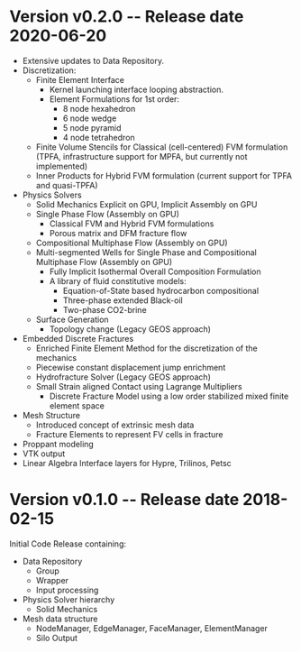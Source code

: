 [comment]: # (-----------------------------------------------------------------)
[comment]: # (SPDX-License-Identifier: LGPL-2.1-only)
[comment]: # 
[comment]: # (Copyright 2018-2020 Lawrence Livermore National Security LLC)
[comment]: # (Copyright 2018-2020 The Board of Trustees of the Leland Stanford)
[comment]: # (                    Junior University)
[comment]: # (Copyright 2018-2020 Total, S.A)
[comment]: # (Copyright 2019-     GEOSX Contributors)
[comment]: # (All right reserved)
[comment]: # 
[comment]: # (For more details see:)
[comment]: # (  https://github.com/GEOSX/GEOSX/LICENSE)
[comment]: # (  https://github.com/GEOSX/GEOSX/COPYRIGHT)
[comment]: # (  https://github.com/GEOSX/GEOSX/CONTRIBUTORS)
[comment]: # (  https://github.com/GEOSX/GEOSX/NOTICE)
[comment]: # (  https://github.com/GEOSX/GEOSX/ACKNOWLEDGEMENTS)
[comment]: # (  https://github.com/GEOSX/GEOSX/RELEASE)


Version v0.2.0 -- Release date 2020-06-20
==========================================
* Extensive updates to Data Repository.
* Discretization:
  * Finite Element Interface
    * Kernel launching interface looping abstraction.
    * Element Formulations for 1st order:
      * 8 node hexahedron
      * 6 node wedge
      * 5 node pyramid
      * 4 node tetrahedron
  * Finite Volume Stencils for Classical (cell-centered) FVM formulation (TPFA, infrastructure support for MPFA, but currently 
    not implemented)
  * Inner Products for Hybrid FVM formulation (current support for TPFA and quasi-TPFA) 
* Physics Solvers
  * Solid Mechanics Explicit on GPU, Implicit Assembly on GPU
  * Single Phase Flow (Assembly on GPU)
    * Classical FVM and Hybrid FVM formulations
    * Porous matrix and DFM fracture flow
  * Compositional Multiphase Flow (Assembly on GPU)
  * Multi-segmented Wells for Single Phase and Compositional Multiphase Flow (Assembly on GPU)
    * Fully Implicit Isothermal Overall Composition Formulation
    * A library of fluid constitutive models:
      * Equation-of-State based hydrocarbon compositional
      * Three-phase extended Black-oil
      * Two-phase CO2-brine  
  * Surface Generation
    * Topology change (Legacy GEOS approach)
* Embedded Discrete Fractures
  * Enriched Finite Element Method for the discretization of the mechanics
  * Piecewise constant displacement jump enrichment
  * Hydrofracture Solver (Legacy GEOS approach)
  * Small Strain aligned Contact using Lagrange Multipliers
    * Discrete Fracture Model using a low order stabilized mixed finite element
      space
* Mesh Structure
  * Introduced concept of extrinsic mesh data
  * Fracture Elements to represent FV cells in fracture
* Proppant modeling
* VTK output
* Linear Algebra Interface layers for Hypre, Trilinos, Petsc


Version v0.1.0 -- Release date 2018-02-15
==========================================
Initial Code Release containing:
* Data Repository
  * Group
  * Wrapper
  * Input processing 
* Physics Solver hierarchy
  * Solid Mechanics
* Mesh data structure
  * NodeManager, EdgeManager, FaceManager, ElementManager
  * Silo Output
